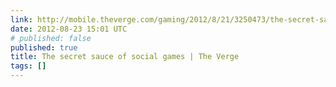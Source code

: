 ```yaml
---
link: http://mobile.theverge.com/gaming/2012/8/21/3250473/the-secret-sauce-of-social-games
date: 2012-08-23 15:01 UTC
# published: false
published: true
title: The secret sauce of social games | The Verge
tags: []
---
```



